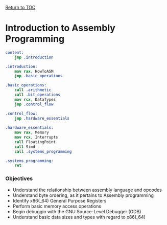 <a href="https://github.com/CyberTrainingUSAF/06-Debugging-Assembly/blob/master/00-Table-of-Contents.md" rel="Return to TOC"> Return to TOC </a>

# Introduction to Assembly Programming

```nasm
content:
    jmp .introduction

.introduction:
    mov rax, HowToASM
    jmp .basic_operations

.basic_operations:
    call .arithmetic
    call .bit_operations
    mov rcx, DataTypes
    jmp .control_flow

.control_flow:
    jmp .hardware_essentials
    
.hardware_essentials:
    mov rax, Memory
    mov rcx, Interrupts
    call FloatingPoint
    call Simd
    call .systems_programming

.systems_programming:
    ret
```

### Objectives

* Understand the relationship between assembly language and opcodes
* Understand byte ordering, as it pertains to Assembly programming
* Identify x86(_64) General Purpose Registers
* Perform basic memory access operations
* Begin debuggin with the GNU Source-Level Debugger (GDB)
* Understand basic data sizes and types with regard to x86(_64)


